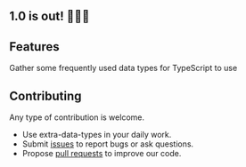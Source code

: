 ## 1.0 is out! 🎉🎉🎉

## Features

Gather some frequently used data types for TypeScript to use


## Contributing

Any type of contribution is welcome.

- Use extra-data-types in your daily work.
- Submit [issues](https://github.com/chen1415/extra-data-types/issues) to report bugs or ask questions.
- Propose [pull requests](https://github.com/chen1415/extra-data-types/pulls) to improve our code.
